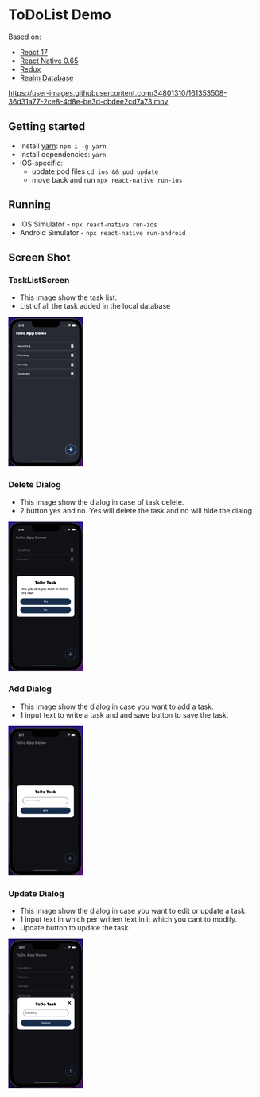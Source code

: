 # ToDoList Demo


Based on:

- [React 17](https://reactjs.org)
- [React Native 0.65](https://reactnative.dev)
- [Redux](https://redux.js.org)
- [Realm Database](https://www.mongodb.com/docs/realm/sdk/react-native/)


https://user-images.githubusercontent.com/34801310/161353508-36d31a77-2ce8-4d8e-be3d-cbdee2cd7a73.mov


## Getting started

- Install [yarn](https://classic.yarnpkg.com/en/docs/install): `npm i -g yarn`
- Install dependencies: `yarn`
- iOS-specific:
  - update pod files `cd ios && pod update`
  - move back and run `npx react-native run-ios`

## Running

- IOS Simulator - `npx react-native run-ios`
- Android Simulator - `npx react-native run-android`


## Screen Shot

### TaskListScreen

- This image show the task list.
- List of all the task added in the local database

<img src="screen-shot/screenshot_1.png" width="150" height="300"/>


### Delete Dialog

- This image show the dialog in case of task delete.
- 2 button yes and no. Yes will delete the task and no will hide the dialog

<img src="screen-shot/screenshot_2.png" width="150" height="300"/>



### Add Dialog

- This image show the dialog in case you want to add a task.
- 1 input text to write a task and and save button to save the task.

<img src="screen-shot/screenshot_3.png" width="150" height="300"/>



### Update Dialog

- This image show the dialog in case you want to edit or update a task.
- 1 input text in which per written text in it which you cant to modify.
- Update button to update the task.

<img src="screen-shot/screenshot_4.png" width="150" height="300"/>
